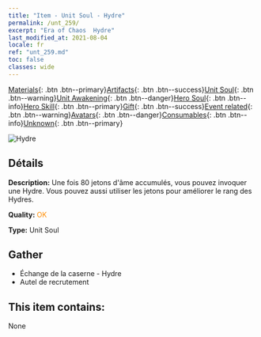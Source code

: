 ```yaml
---
title: "Item - Unit Soul - Hydre"
permalink: /unt_259/
excerpt: "Era of Chaos  Hydre"
last_modified_at: 2021-08-04
locale: fr
ref: "unt_259.md"
toc: false
classes: wide
---
```

 [Materials](/ItemsFR/){: .btn .btn--primary}[Artifacts](/ItemsFR/Artifacts/){: .btn .btn--success}[Unit Soul](/ItemsFR/UnitSoul/){: .btn .btn--warning}[Unit Awakening](/ItemsFR/UnitAwakening/){: .btn .btn--danger}[Hero Soul](/ItemsFR/HeroSoul/){: .btn .btn--info}[Hero Skill](/ItemsFR/HeroSkill/){: .btn .btn--primary}[Gift](/ItemsFR/Gift/){: .btn .btn--success}[Event related](/ItemsFR/Events/){: .btn .btn--warning}[Avatars](/ItemsFR/Avatars/){: .btn .btn--danger}[Consumables](/ItemsFR/Consumables/){: .btn .btn--info}[Unknown](/ItemsFR/Unknown/){: .btn .btn--primary}

 ![Hydre](/images/u/ti_duotoulong.jpg)

## Détails
 **Description:** Une fois 80 jetons d'âme accumulés, vous pouvez invoquer une Hydre. Vous pouvez aussi utiliser les jetons pour améliorer le rang des Hydres.

 **Quality:** <span style="color: #FF8C00">OK</span>

 **Type:** Unit Soul

## Gather

*    Échange de la caserne - Hydre 
*    Autel de recrutement 

## This item contains:

  None

